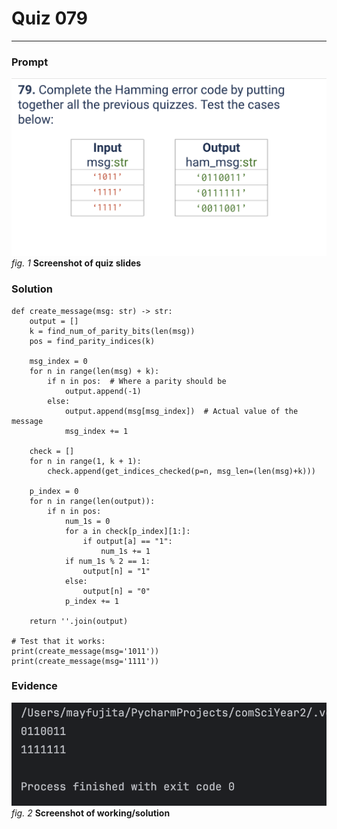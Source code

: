 # Quiz 079
<hr>

### Prompt
![](images/quiz_079_slide.png)
*fig. 1* **Screenshot of quiz slides**

### Solution
```.python
def create_message(msg: str) -> str:
    output = []
    k = find_num_of_parity_bits(len(msg))
    pos = find_parity_indices(k)

    msg_index = 0
    for n in range(len(msg) + k):
        if n in pos:  # Where a parity should be
            output.append(-1)
        else:
            output.append(msg[msg_index])  # Actual value of the message
            msg_index += 1

    check = []
    for n in range(1, k + 1):
        check.append(get_indices_checked(p=n, msg_len=(len(msg)+k)))

    p_index = 0
    for n in range(len(output)):
        if n in pos:
            num_1s = 0
            for a in check[p_index][1:]:
                if output[a] == "1":
                    num_1s += 1
            if num_1s % 2 == 1:
                output[n] = "1"
            else:
                output[n] = "0"
            p_index += 1

    return ''.join(output)
    
# Test that it works:
print(create_message(msg='1011'))
print(create_message(msg='1111'))
```
### Evidence
![](images/quiz_079_evidence.png)
*fig. 2* **Screenshot of working/solution**